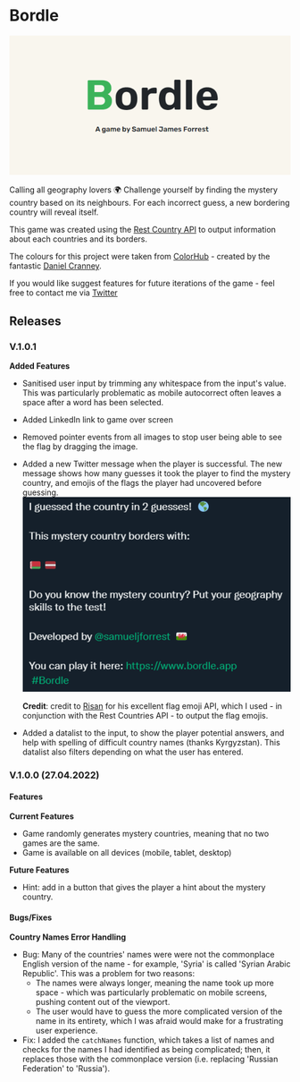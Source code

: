 # Bordle

![Bordle logo](assets/imgs/loading-screen.png)

Calling all geography lovers 🌍 Challenge yourself by finding the mystery country based on its neighbours. For each incorrect guess, a new bordering country will reveal itself.

This game was created using the [Rest Country API](https://restcountries.com/) to output information about each countries and its borders.

The colours for this project were taken from [ColorHub](https://colorhub.vercel.app/) - created by the fantastic [Daniel Cranney](https://twitter.com/danielcranney).

If you would like suggest features for future iterations of the game - feel free to contact me via [Twitter](https://twitter.com/samueljforrest)

## Releases

### V.1.0.1

**Added Features**

- Sanitised user input by trimming any whitespace from the input's value. This was particularly problematic as mobile autocorrect often leaves a space after a word has been selected.
- Added LinkedIn link to game over screen
- Removed pointer events from all images to stop user being able to see the flag by dragging the image.
- Added a new Twitter message when the player is successful. The new message shows how many guesses it took the player to find the mystery country, and emojis of the flags the player had uncovered before guessing.
  ![Example of new Twitter message](assets/imgs/screenshots/readme/new-twitter-message.png)

  **Credit**: credit to [Risan](https://github.com/risan/country-flag-emoji) for his excellent flag emoji API, which I used - in conjunction with the Rest Countries API - to output the flag emojis.

- Added a datalist to the input, to show the player potential answers, and help with spelling of difficult country names (thanks Kyrgyzstan). This datalist also filters depending on what the user has entered.

### V.1.0.0 (27.04.2022)

#### Features

**Current Features**

- Game randomly generates mystery countries, meaning that no two games are the same.
- Game is available on all devices (mobile, tablet, desktop)

**Future Features**

- Hint: add in a button that gives the player a hint about the mystery country.

#### Bugs/Fixes

**Country Names Error Handling**

- Bug: Many of the countries' names were were not the commonplace English version of the name - for example, 'Syria' is called 'Syrian Arabic Republic'. This was a problem for two reasons:
  - The names were always longer, meaning the name took up more space - which was particularly problematic on mobile screens, pushing content out of the viewport.
  - The user would have to guess the more complicated version of the name in its entirety, which I was afraid would make for a frustrating user experience.
- Fix: I added the `catchNames` function, which takes a list of names and checks for the names I had identified as being complicated; then, it replaces those with the commonplace version (i.e. replacing 'Russian Federation' to 'Russia').
